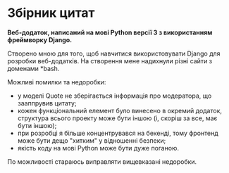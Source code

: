 # Збірник цитат

**Веб-додаток, написаний на мові Python версії 3 з використанням фреймворку Django.**

Створено мною для того, щоб навчитися використовувати Django для розробки веб-додатків.
На створення мене надихнули різні сайти з доменами *bash.

Можливі помилки та недоробки:
* у моделі Quote не зберігається інформація про модератора, що зааппрувив цитату;
* кожен функціональний елемент було винесено в окремий додаток, структура всього проекту може бути іншою (і, скоріш за все, має бути іншою);
* при розробці я більше концентрувався на бекенді, тому фронтенд може бути дещо "хитким" у відношенні безпеки;
* якість коду на мові Python може бути дуже поганою.

По можливості стараюсь виправляти вищевказані недоробки.



